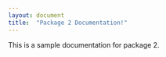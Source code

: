 ```yaml
---
layout: document
title:  "Package 2 Documentation!"
---
```

This is a sample documentation for package 2.